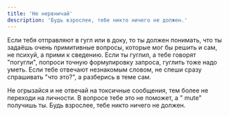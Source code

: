 ```yaml
---
title: 'Не нервничай'
description: 'Будь взрослее, тебе никто ничего не должен.'
---
```


Если тебя отправляют в гугл или в доку, то ты должен понимать, что ты задаёшь очень примитивные вопросы, которые мог бы
решить и сам, не психуй, а прими к сведению. Если ты гуглил, а тебе говорят "погугли", попроси точную формулировку
запроса, гуглить тоже надо уметь. Если тебе отвечают незнакомым словом, не спеши сразу спрашивать "что это?", а
разберись в теме сам.

Не огрызайся и не отвечай на токсичные сообщения, тем более не переходи на личности. В вопросе тебе это не поможет, а "
mute" получишь ты. Будь взрослее, тебе никто ничего не должен.
